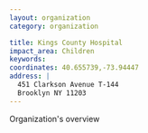 ```yaml
---
layout: organization
category: organization

title: Kings County Hospital
impact_area: Children
keywords: 
coordinates: 40.655739,-73.94447
address: |
  451 Clarkson Avenue T-144
  Brooklyn NY 11203
---
```

Organization's overview
